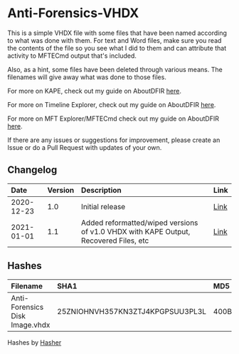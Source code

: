 # Anti-Forensics-VHDX

This is a simple VHDX file with some files that have been named according to what was done with them. For text and Word files, make sure you read the contents of the file so you see what I did to them and can attribute that activity to MFTECmd output that's included. 

Also, as a hint, some files have been deleted through various means. The filenames will give away what was done to those files. 

For more on KAPE, check out my guide on AboutDFIR [here](https://aboutdfir.com/toolsandartifacts/windows/kape/).

For more on Timeline Explorer, check out my guide on AboutDFIR [here](https://aboutdfir.com/toolsandartifacts/windows/timeline-explorer/).

For more on MFT Explorer/MFTECmd check out my guide on AboutDFIR [here](https://aboutdfir.com/toolsandartifacts/windows/mft-explorer-mftecmd/).

If there are any issues or suggestions for improvement, please create an Issue or do a Pull Request with updates of your own. 

## Changelog  
| Date | Version | Description | Link |
| :--- | :--- | :--- | :--- |
| 2020-12-23 | 1.0 | Initial release | [Link](https://github.com/rathbuna/Anti-Forensics-VHDX/tree/main/Versions/1.0) |
| 2021-01-01 | 1.1 | Added reformatted/wiped versions of v1.0 VHDX with KAPE Output, Recovered Files, etc | [Link](https://github.com/rathbuna/Anti-Forensics-VHDX/tree/main/Versions/1.0) |

## Hashes

| Filename | SHA1 | MD5 |
| :---- | :---- | :---- |
| Anti-Forensics Disk Image.vhdx | 25ZNIOHNVH357KN3ZTJ4KPGPSUU3PL3L | 400B7FBB6B7B0707F84BC600A6AE0A23 |

Hashes by [Hasher](https://ericzimmerman.github.io/#!index.md)
